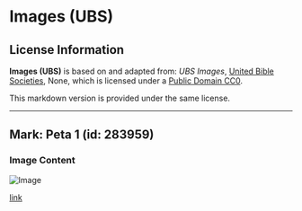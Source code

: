 # Images (UBS)

## License Information

**Images (UBS)** is based on and adapted from: _UBS Images_, [United Bible Societies](https://unitedbiblesocieties.org/), None, which is licensed under a [Public Domain CC0](https://creativecommons.org/public-domain/cc0/).

This markdown version is provided under the same license.



--------------------------------

## Mark: Peta 1 (id: 283959)

### Image Content

![Image](https://cdn.aquifer.bible/aquifer-content/resources/Media/Map_Mark_6_1.jpg)

[link](https://cdn.aquifer.bible/aquifer-content/resources/Media/Map_Mark_6_1.jpg)


